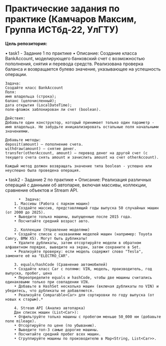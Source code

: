 # Практические задания по практике (Камчаров Максим, Группа ИСТбд-22, УлГТУ)
**Цель репозитория:**

•   task1 - Задание 1 по практике 
•  Описание: Создание класса BankAccount, моделирующего банковский счет с возможностью пополнения, снятия и перевода средств. Реализована проверка баланса и возвращается булево значение, указывающее на успешность операции.

    Задача:
    Создайте класс BankAccount
    Поля:
    имя владельца (строка);
    баланс (целочисленный);
    дата открытия (LocalDateTime);
    поле-флажок заблокирован ли счет (boolean).

    Действия:
    Добавьте один конструктор, который принимает только один параметр - имя владельца. Не забудьте инициализировать остальные поля начальными значениями.

    Добавьте методы:
    deposit(amount) — пополнение счета.
    withdraw(amount) — снятие денег.
    transfer(otherAccount, amount) — перевод денег на другой счет (с текущего счета снять amount и зачислить amount на счет otherAccount).

    Каждый метод должен возвращать значение типа boolean - успешно или неуспешно была проведена операция.

•   task2 - Задание 2 по практике 
•  Описание: Реализация различных операций с данными об автопарке, включая массивы, коллекции, сравнение объектов и Stream API.

          •  Задача:
        1. Массивы (Работа с парком машин)
        • Создайте массив, представляющий годы выпуска 50 случайных машин (от 2000 до 2025).
        • Выведите только машины, выпущенные после 2015 года.
        • Посчитайте средний возраст авто.

        2. Коллекции (Управление моделями)
        • Создайте список с названиями моделей машин (например: Toyota Camry, BMW X5). Могут быть дубликаты!
        • Удалите дубликаты, затем отсортируйте модели в обратном алфавитном порядке, выведите на экран, затем сохраните в Set.
        • Реализуйте проверку: если модель содержит слово "Tesla", замените её на "ELECTRO_CAR".

        3. equals/hashCode (Сравнение автомобилей)
        • Создайте класс Car с полями: VIN, модель, производитель, год выпуска, пробег, цена
        • Переопределите equals и hashCode, чтобы две машины считались одинаковыми только при совпадении VIN.
        • Добавьте в HashSet несколько машин (включая дубликаты по VIN) и убедитесь, что дубликаты не добавляются.
        • Реализуйте Comparable<Car> для сортировки по году выпуска (от новых к старым).*

        4. Stream API (Анализ автопарка)
        Дан список машин (List<Car>):
        • Отфильтруйте только машины с пробегом меньше 50_000 км (добавьте поле mileage).
        • Отсортируйте по цене (по убыванию).
        • Выведите топ-3 самые дорогие машины.
        • Посчитайте средний пробег всех машин.
        • Сгруппируйте машины по производителю в Map<String, List<Car>>.
